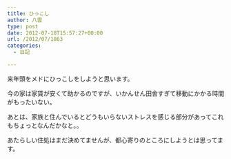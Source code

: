 ```yaml
---
title: ひっこし
author: 八雲
type: post
date: 2012-07-18T15:57:27+00:00
url: /2012/07/1863
categories:
  - 日記

---
```

来年頭をメドにひっこしをしようと思います。
  
今の家は家賃が安くて助かるのですが、いかんせん田舎すぎて移動にかかる時間がもったいない。
  
あとは、家族と住んでいるとどうもいらないストレスを感じる部分があってこれもちょっとなんだかなと。。
  
あたらしい住処はまだ決めてませんが、都心寄りのところにしようとは思ってます。